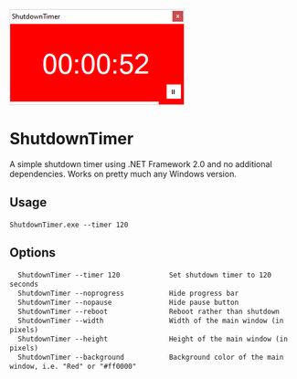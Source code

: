 ![ShutdownTimer](./Assets/ShutdownTimer.png)

# ShutdownTimer

A simple shutdown timer using .NET Framework 2.0 and no additional dependencies. Works on pretty much any Windows version.

## Usage

```
ShutdownTimer.exe --timer 120
```

## Options

```
  ShutdownTimer --timer 120            Set shutdown timer to 120 seconds
  ShutdownTimer --noprogress           Hide progress bar
  ShutdownTimer --nopause              Hide pause button
  ShutdownTimer --reboot               Reboot rather than shutdown
  ShutdownTimer --width                Width of the main window (in pixels)
  ShutdownTimer --height               Height of the main window (in pixels)
  ShutdownTimer --background           Background color of the main window, i.e. "Red" or "#ff0000"
```